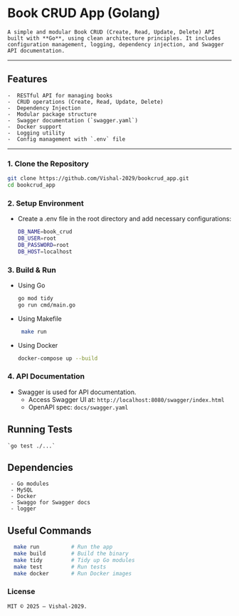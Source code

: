 # Book CRUD App (Golang)

    A simple and modular Book CRUD (Create, Read, Update, Delete) API built with **Go**, using clean architecture principles. It includes configuration management, logging, dependency injection, and Swagger API documentation.

---

##  Features

    -  RESTful API for managing books
    -  CRUD operations (Create, Read, Update, Delete)
    -  Dependency Injection
    -  Modular package structure
    -  Swagger documentation (`swagger.yaml`)
    -  Docker support
    -  Logging utility
    -  Config management with `.env` file

---

### 1. Clone the Repository

```bash
git clone https://github.com/Vishal-2029/bookcrud_app.git
cd bookcrud_app
```

### 2. Setup Environment
  - Create a .env file in the root directory and add necessary configurations:
    ```bash
    DB_NAME=book_crud
    DB_USER=root
    DB_PASSWORD=root
    DB_HOST=localhost
    ```

### 3. Build & Run 
  - Using Go
    ```bash
    go mod tidy
    go run cmd/main.go
    ```
    
  - Using Makefile
    ```bash
     make run
    ```
    
  - Using Docker
    ```bash
    docker-compose up --build
    ```
    
### 4. API Documentation 
  - Swagger is used for API documentation.
      - Access Swagger UI at: ` http://localhost:8080/swagger/index.html `
      - OpenAPI spec: `docs/swagger.yaml`

## Running Tests
    `go test ./...`

## Dependencies  
     - Go modules
     - MySQL
     - Docker 
     - Swaggo for Swagger docs
     - logger

 ## Useful Commands
  ```bash
    make run          # Run the app
    make build        # Build the binary
    make tidy         # Tidy up Go modules
    make test         # Run tests
    make docker       # Run Docker images
  ```

### License
    MIT © 2025 – Vishal-2029.

